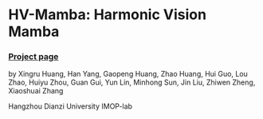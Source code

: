 # HV-Mamba: Harmonic Vision Mamba

### [Project page](https://github.com/IMOP-lab/HV-Mamba) 

by Xingru Huang, Han Yang, Gaopeng Huang, Zhao Huang, Hui Guo, Lou Zhao, Huiyu Zhou, Guan Gui, Yun Lin, Minhong Sun, Jin Liu, Zhiwen Zheng, Xiaoshuai Zhang

Hangzhou Dianzi University IMOP-lab
